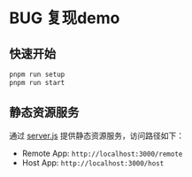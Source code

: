 # BUG 复现demo

## 快速开始
```sh
pnpm run setup
pnpm run start
```

## 静态资源服务

通过 [server.js](file:///home/zhushuaibo/Temp/my-monorepo/server.js) 提供静态资源服务，访问路径如下：

- Remote App: `http://localhost:3000/remote`
- Host App: `http://localhost:3000/host`
